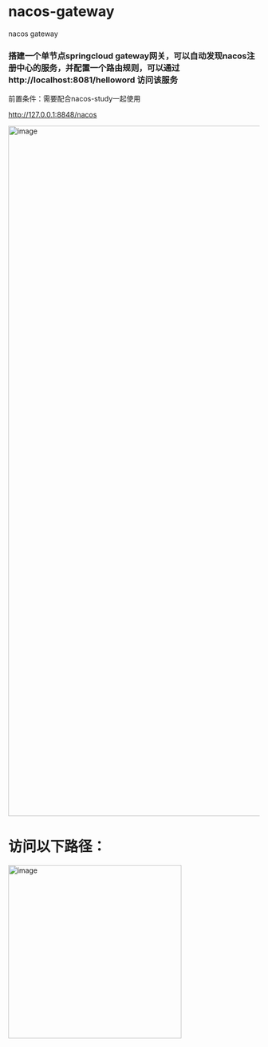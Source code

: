 # nacos-gateway
nacos gateway

### 搭建一个单节点springcloud gateway网关，可以自动发现nacos注册中心的服务，并配置一个路由规则，可以通过http://localhost:8081/helloword 访问该服务
前置条件：需要配合nacos-study一起使用


http://127.0.0.1:8848/nacos

<img width="1382" alt="image" src="https://github.com/keguang/nacos-gateway/assets/10006532/8feadf6c-11cb-4720-bd36-ed018d6c66a9">


# 访问以下路径：
<img width="347" alt="image" src="https://github.com/keguang/nacos-gateway/assets/10006532/fc9504ef-37d4-4aa7-801c-fae4e5589d4e">
